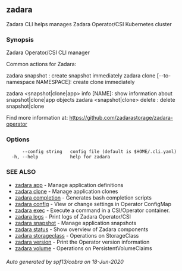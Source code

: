 ## zadara

Zadara CLI helps manages Zadara Operator/CSI Kubernetes cluster

### Synopsis

Zadara Operator/CSI CLI manager

Common actions for Zadara:

zadara snapshot <APP> <SNAPSHOT>:                             create snapshot immediately
zadara clone <SNAPSHOT> <CLONE> [--to-namespace NAMESPACE]:   create clone immediately

zadara <snapshot|clone|app> info [NAME]:                      show information about snapshot|clone|app objects
zadara <snapshot|clone> delete <NAME>:                        delete snapshot|clone

Find more information at: https://github.com/zadarastorage/zadara-operator


### Options

```
      --config string   config file (default is $HOME/.cli.yaml)
  -h, --help            help for zadara
```

### SEE ALSO

* [zadara app](zadara_app.md)	 - Manage application definitions
* [zadara clone](zadara_clone.md)	 - Manage application clones
* [zadara completion](zadara_completion.md)	 - Generates bash completion scripts
* [zadara config](zadara_config.md)	 - View or change settings in Operator ConfigMap
* [zadara exec](zadara_exec.md)	 - Execute a command in a CSI/Operator container.
* [zadara logs](zadara_logs.md)	 - Print logs of Zadara Operator/CSI
* [zadara snapshot](zadara_snapshot.md)	 - Manage application snapshots
* [zadara status](zadara_status.md)	 - Show overview of Zadara components
* [zadara storageclass](zadara_storageclass.md)	 - Operations on StorageClass
* [zadara version](zadara_version.md)	 - Print the Operator version information
* [zadara volume](zadara_volume.md)	 - Operations on PersistentVolumeClaims

###### Auto generated by spf13/cobra on 18-Jun-2020
